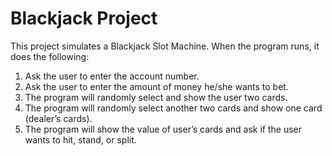 # Blackjack Project
This project simulates a Blackjack Slot Machine. When the program runs, it does the following:
1. Ask the user to enter the account number.
2. Ask the user to enter the amount of money he/she wants to bet.
3. The program will randomly select and show the user two cards.
4. The program will randomly select another two cards and show one card (dealer’s cards).
5. The program will show the value of user’s cards and ask if the user wants to hit, stand, or split.
